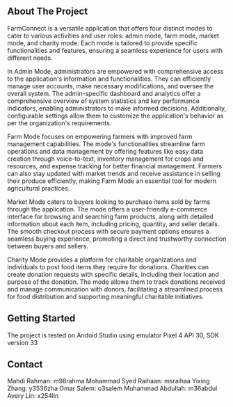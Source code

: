 <!-- ABOUT THE PROJECT -->
## About The Project

FarmConnect is a versatile application that offers four distinct modes to cater to various activities and user roles: admin mode, farm mode, market mode, and charity mode. Each mode is tailored to provide specific functionalities and features, ensuring a seamless experience for users with different needs.

In Admin Mode, administrators are empowered with comprehensive access to the application's information and functionalities. They can efficiently manage user accounts, make necessary modifications, and oversee the overall system. The admin-specific dashboard and analytics offer a comprehensive overview of system statistics and key performance indicators, enabling administrators to make informed decisions. Additionally, configurable settings allow them to customize the application's behavior as per the organization's requirements.

Farm Mode focuses on empowering farmers with improved farm management capabilities. The mode's functionalities streamline farm operations and data management by offering features like easy data creation through voice-to-text, inventory management for crops and resources, and expense tracking for better financial management. Farmers can also stay updated with market trends and receive assistance in selling their produce efficiently, making Farm Mode an essential tool for modern agricultural practices.

Market Mode caters to buyers looking to purchase items sold by farms through the application. The mode offers a user-friendly e-commerce interface for browsing and searching farm products, along with detailed information about each item, including pricing, quantity, and seller details. The smooth checkout process with secure payment options ensures a seamless buying experience, promoting a direct and trustworthy connection between buyers and sellers.

Charity Mode provides a platform for charitable organizations and individuals to post food items they require for donations. Charities can create donation requests with specific details, including their location and purpose of the donation. The mode allows them to track donations received and manage communication with donors, facilitating a streamlined process for food distribution and supporting meaningful charitable initiatives.

<!-- GETTING STARTED -->
## Getting Started

The project is tested on Andoid Studio using emulator Pixel 4 API 30, SDK version 33

<!-- CONTACT -->
## Contact
Mahdi Rahman: m98rahma
Mohammad Syed Raihaan: msraihaa
Yixing Zhang: y3536zha
Omar Salem: o3salem
Muhammad Abdullah: m36abdul
Avery Lin: x254lin


